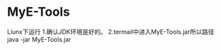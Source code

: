 MyE-Tools
=========
Liunx下运行
1.确认JDK环境是好的。
2.termail中进入MyE-Tools.jar所以路径
java -jar MyE-Tools.jar













